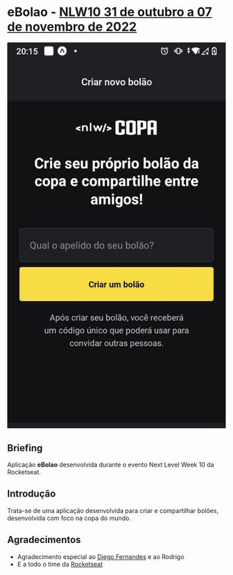 # eBolao - [NLW10 31 de outubro a 07 de novembro de 2022](https://nextlevelweek.com/) 

![Pagina Inicial da Aplicação](assets/paginaInicial.jpeg?raw=true "Title")

## Briefing
Aplicação **eBolao** desenvolvida durante o evento Next Level Week 10 da Rocketseat. 

## Introdução

Trata-se de uma aplicação desenvolvida para criar e compartilhar bolões, desenvolvida com foco na copa do mundo.


## Agradecimentos

* Agradecimento especial ao [Diego Fernandes](https://github.com/diego3g) e ao Rodrigo
* E a todo o time da [Rocketseat](https://rocketseat.com.br/)
` `
` `
